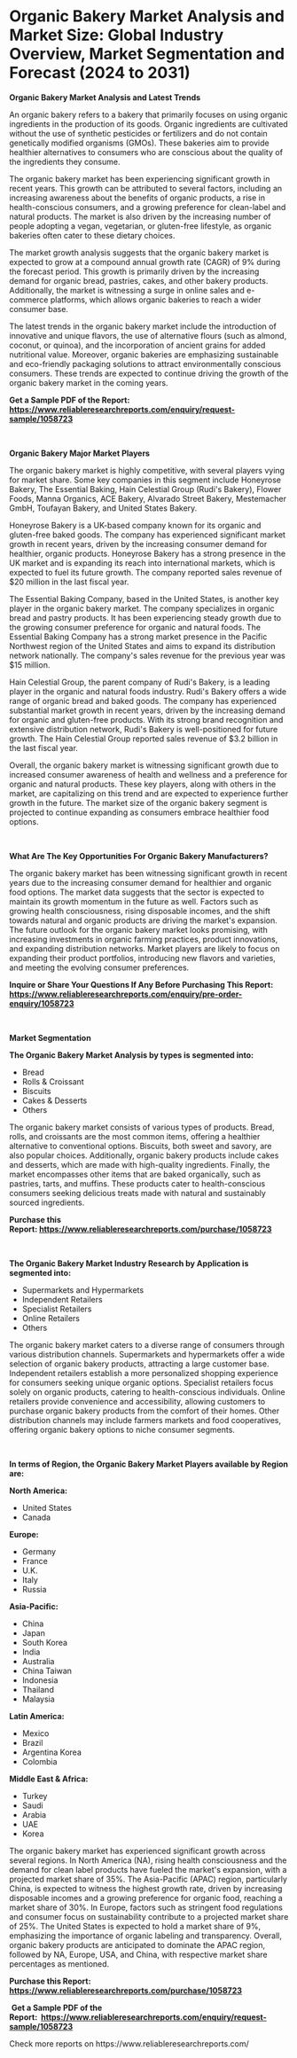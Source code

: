 <p><h1>Organic Bakery Market Analysis and Market Size: Global Industry Overview, Market Segmentation and Forecast (2024 to 2031)</h1></p><p><strong>Organic Bakery Market Analysis and Latest Trends</strong></p>
<p><p>An organic bakery refers to a bakery that primarily focuses on using organic ingredients in the production of its goods. Organic ingredients are cultivated without the use of synthetic pesticides or fertilizers and do not contain genetically modified organisms (GMOs). These bakeries aim to provide healthier alternatives to consumers who are conscious about the quality of the ingredients they consume.</p><p>The organic bakery market has been experiencing significant growth in recent years. This growth can be attributed to several factors, including an increasing awareness about the benefits of organic products, a rise in health-conscious consumers, and a growing preference for clean-label and natural products. The market is also driven by the increasing number of people adopting a vegan, vegetarian, or gluten-free lifestyle, as organic bakeries often cater to these dietary choices.</p><p>The market growth analysis suggests that the organic bakery market is expected to grow at a compound annual growth rate (CAGR) of 9% during the forecast period. This growth is primarily driven by the increasing demand for organic bread, pastries, cakes, and other bakery products. Additionally, the market is witnessing a surge in online sales and e-commerce platforms, which allows organic bakeries to reach a wider consumer base.</p><p>The latest trends in the organic bakery market include the introduction of innovative and unique flavors, the use of alternative flours (such as almond, coconut, or quinoa), and the incorporation of ancient grains for added nutritional value. Moreover, organic bakeries are emphasizing sustainable and eco-friendly packaging solutions to attract environmentally conscious consumers. These trends are expected to continue driving the growth of the organic bakery market in the coming years.</p></p>
<p><strong>Get a Sample PDF of the Report:&nbsp; <a href="https://www.reliableresearchreports.com/enquiry/request-sample/1058723">https://www.reliableresearchreports.com/enquiry/request-sample/1058723</a></strong></p>
<p>&nbsp;</p>
<p><strong>Organic Bakery Major Market Players</strong></p>
<p><p>The organic bakery market is highly competitive, with several players vying for market share. Some key companies in this segment include Honeyrose Bakery, The Essential Baking, Hain Celestial Group (Rudi's Bakery), Flower Foods, Manna Organics, ACE Bakery, Alvarado Street Bakery, Mestemacher GmbH, Toufayan Bakery, and United States Bakery.</p><p>Honeyrose Bakery is a UK-based company known for its organic and gluten-free baked goods. The company has experienced significant market growth in recent years, driven by the increasing consumer demand for healthier, organic products. Honeyrose Bakery has a strong presence in the UK market and is expanding its reach into international markets, which is expected to fuel its future growth. The company reported sales revenue of $20 million in the last fiscal year.</p><p>The Essential Baking Company, based in the United States, is another key player in the organic bakery market. The company specializes in organic bread and pastry products. It has been experiencing steady growth due to the growing consumer preference for organic and natural foods. The Essential Baking Company has a strong market presence in the Pacific Northwest region of the United States and aims to expand its distribution network nationally. The company's sales revenue for the previous year was $15 million.</p><p>Hain Celestial Group, the parent company of Rudi's Bakery, is a leading player in the organic and natural foods industry. Rudi's Bakery offers a wide range of organic bread and baked goods. The company has experienced substantial market growth in recent years, driven by the increasing demand for organic and gluten-free products. With its strong brand recognition and extensive distribution network, Rudi's Bakery is well-positioned for future growth. The Hain Celestial Group reported sales revenue of $3.2 billion in the last fiscal year.</p><p>Overall, the organic bakery market is witnessing significant growth due to increased consumer awareness of health and wellness and a preference for organic and natural products. These key players, along with others in the market, are capitalizing on this trend and are expected to experience further growth in the future. The market size of the organic bakery segment is projected to continue expanding as consumers embrace healthier food options.</p></p>
<p>&nbsp;</p>
<p><strong>What Are The Key Opportunities For Organic Bakery Manufacturers?</strong></p>
<p><p>The organic bakery market has been witnessing significant growth in recent years due to the increasing consumer demand for healthier and organic food options. The market data suggests that the sector is expected to maintain its growth momentum in the future as well. Factors such as growing health consciousness, rising disposable incomes, and the shift towards natural and organic products are driving the market's expansion. The future outlook for the organic bakery market looks promising, with increasing investments in organic farming practices, product innovations, and expanding distribution networks. Market players are likely to focus on expanding their product portfolios, introducing new flavors and varieties, and meeting the evolving consumer preferences.</p></p>
<p><strong>Inquire or Share Your Questions If Any Before Purchasing This Report: <a href="https://www.reliableresearchreports.com/enquiry/pre-order-enquiry/1058723">https://www.reliableresearchreports.com/enquiry/pre-order-enquiry/1058723</a></strong></p>
<p>&nbsp;</p>
<p><strong>Market Segmentation</strong></p>
<p><strong>The Organic Bakery Market Analysis by types is segmented into:</strong></p>
<p><ul><li>Bread</li><li>Rolls & Croissant</li><li>Biscuits</li><li>Cakes & Desserts</li><li>Others</li></ul></p>
<p><p>The organic bakery market consists of various types of products. Bread, rolls, and croissants are the most common items, offering a healthier alternative to conventional options. Biscuits, both sweet and savory, are also popular choices. Additionally, organic bakery products include cakes and desserts, which are made with high-quality ingredients. Finally, the market encompasses other items that are baked organically, such as pastries, tarts, and muffins. These products cater to health-conscious consumers seeking delicious treats made with natural and sustainably sourced ingredients.</p></p>
<p><strong>Purchase this Report:&nbsp;<a href="https://www.reliableresearchreports.com/purchase/1058723">https://www.reliableresearchreports.com/purchase/1058723</a></strong></p>
<p>&nbsp;</p>
<p><strong>The Organic Bakery Market Industry Research by Application is segmented into:</strong></p>
<p><ul><li>Supermarkets and Hypermarkets</li><li>Independent Retailers</li><li>Specialist Retailers</li><li>Online Retailers</li><li>Others</li></ul></p>
<p><p>The organic bakery market caters to a diverse range of consumers through various distribution channels. Supermarkets and hypermarkets offer a wide selection of organic bakery products, attracting a large customer base. Independent retailers establish a more personalized shopping experience for consumers seeking unique organic options. Specialist retailers focus solely on organic products, catering to health-conscious individuals. Online retailers provide convenience and accessibility, allowing customers to purchase organic bakery products from the comfort of their homes. Other distribution channels may include farmers markets and food cooperatives, offering organic bakery options to niche consumer segments.</p></p>
<p>&nbsp;</p>
<p><strong>In terms of Region, the Organic Bakery Market Players available by Region are:</strong></p>
<p>
    <p> <strong> North America: </strong>
        <ul>
            <li>United States</li>
            <li>Canada</li>
        </ul>
        </p> 
    <p> <strong> Europe: </strong>
        <ul>
            <li>Germany</li>
            <li>France</li>
            <li>U.K.</li>
            <li>Italy</li>
            <li>Russia</li>
        </ul>
        </p> 
    <p> <strong> Asia-Pacific: </strong>
        <ul>
            <li>China</li>
            <li>Japan</li>
            <li>South Korea</li>
            <li>India</li>
            <li>Australia</li>
            <li>China Taiwan</li>
            <li>Indonesia</li>
            <li>Thailand</li>
            <li>Malaysia</li>
        </ul>
        </p> 
    <p> <strong> Latin America: </strong>
        <ul>
            <li>Mexico</li>
            <li>Brazil</li>
            <li>Argentina Korea</li>
            <li>Colombia</li>
        </ul>
        </p> 
    <p> <strong> Middle East & Africa: </strong>
        <ul>
            <li>Turkey</li>
            <li>Saudi</li>
            <li>Arabia</li>
            <li>UAE</li>
            <li>Korea</li>
        </ul>
    </p>
    </p>
<p><p>The organic bakery market has experienced significant growth across several regions. In North America (NA), rising health consciousness and the demand for clean label products have fueled the market's expansion, with a projected market share of 35%. The Asia-Pacific (APAC) region, particularly China, is expected to witness the highest growth rate, driven by increasing disposable incomes and a growing preference for organic food, reaching a market share of 30%. In Europe, factors such as stringent food regulations and consumer focus on sustainability contribute to a projected market share of 25%. The United States is expected to hold a market share of 9%, emphasizing the importance of organic labeling and transparency. Overall, organic bakery products are anticipated to dominate the APAC region, followed by NA, Europe, USA, and China, with respective market share percentages as mentioned.</p></p>
<p><strong>Purchase this Report: <a href="https://www.reliableresearchreports.com/purchase/1058723">https://www.reliableresearchreports.com/purchase/1058723</a></strong></p>
<p>&nbsp;<strong>Get a Sample PDF of the Report:&nbsp;&nbsp;<a href="https://www.reliableresearchreports.com/enquiry/request-sample/1058723">https://www.reliableresearchreports.com/enquiry/request-sample/1058723</a></strong></p>
<p><strong></strong></p>
<p>Check more reports on https://www.reliableresearchreports.com/</p>